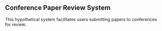 ## Conference Paper Review System

This hypothetical system facilitates users submitting papers to conferences for review.